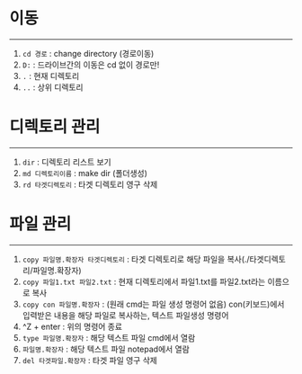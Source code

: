 # 이동
***
1. <code>cd 경로</code> : change directory (경로이동) 
1. <code>D:</code> : 드라이브간의 이동은 cd 없이 경로만! 
1. <code>.</code> : 현재 디렉토리
1. <code>..</code> : 상위 디렉토리

# 디렉토리 관리
***
1. <code>dir</code> : 디렉토리 리스트 보기 
1. <code>md 디렉토리이름</code> : make dir (폴더생성) 
1. <code>rd 타겟디렉토리</code> : 타겟 디렉토리 영구 삭제 

# 파일 관리
***
1. <code>copy 파일명.확장자 타겟디렉토리</code> : 타겟 디렉토리로 해당 파일을 복사(./타겟디렉토리/파일명.확장자) 
1. <code>copy 파일1.txt 파일2.txt</code> : 현재 디렉토리에서 파일1.txt를 파일2.txt라는 이름으로 복사 
1. <code>copy con 파일명.확장자</code> : (원래 cmd는 파일 생성 명령어 없음) con(키보드)에서 입력받은 내용을 해당 파일로 복사하는, 텍스트 파일생성 명령어 
1. ^Z + enter : 위의 명령어 종료 
1. <code>type 파일명.확장자</code> : 해당 텍스트 파일 cmd에서 열람 
1. <code>파일명.확장자</code> : 해당 텍스트 파일 notepad에서 열람 
1. <code>del 타겟파일.확장자</code> : 타겟 파일 영구 삭제 
